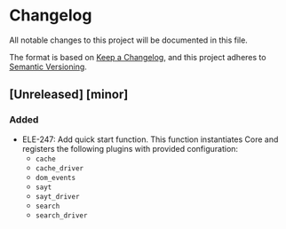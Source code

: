 # Changelog
All notable changes to this project will be documented in this file.

The format is based on [Keep a Changelog](https://keepachangelog.com/en/1.0.0/),
and this project adheres to [Semantic Versioning](https://semver.org/spec/v2.0.0.html).

## [Unreleased] [minor]
### Added
- ELE-247: Add quick start function. This function instantiates Core
  and registers the following plugins with provided configuration:
  - `cache`
  - `cache_driver`
  - `dom_events`
  - `sayt`
  - `sayt_driver`
  - `search`
  - `search_driver`
